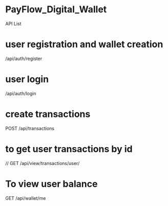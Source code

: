 # PayFlow_Digital_Wallet
API List
# user registration and wallet creation
/api/auth/register
# user login
/api/auth/login
# create transactions
POST /api/transactions

# to get user transactions by id
// GET /api/view/transactions/user/<userId>
# To view user balance
GET /api/wallet/me